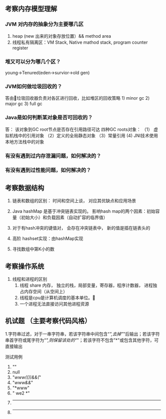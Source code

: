 ## 考察内存模型理解
### JVM 对内存的抽象分为主要哪几区
1. heap (new 出来的对象存放位置）&& method area
2. 线程私有隔离区：VM Stack, Native mathod stack, program counter register

### 堆又可以分为哪几个区？
young->Tenured(eden->survior->old gen)

### JVM如何做垃圾回收的？

答由垃圾回收器负责对各区进行回收，比如堆区的回收策略
	1) minor gc
	2) major gc
	3) full gc 

### Java是如何判断某对象是否可回收的？ 
答： 该对象到GC root节点是否存在引用路径可达
四种GC roots对象： （1） 虚拟机栈中的引用对象 （2）定义的全局静态对象 （3）常量引用 (4) JNI技术使用本地方法栈中的对象

### 有没有遇到过内存泄漏问题，如何解决的？

### 有没有遇到过性能问题，如何解决的？


## 考察数据结构

1. 链表和数组的区别： 时间和空间上谈， 对应其优缺点和应用场景

2. Java hashMap 是基于冲突链表实现的。 影响hash map的两个因素：初始容量（初始大小）和负载因素（自动扩容的临界值）  

3. 对于有hash冲突的键值对， 会存在冲突链表中， 新的值是插在链表头的

4. 高阶 hashset实现：由hashMap实现

5. 寻找数组中第K小的数


## 考察操作系统

1. 线程和进程的区别
    1. 线程 share 内存， 独立的栈，局部变量，寄存器，程序计数器， 进程独占内存空间（从空间上）
    2. 线程是cpu是计算机调度的基本单位。
    3. 一个进程无法直接访问其他进程资源


## 机试题 （主要考察代码风格）
1.字符串过滤，对于一串字符串，若该字符串中间包含“*",去掉”*"后输出；若该字符串首字符或尾字符为“*",则保留该处的“*"；若该字符不包含”*"或包含其他字符，可直接输出


测试用例
 1. ""
 2. null
 3. "*www((***))*&&(*"
 4. "*www&&*"
 5. "*www"
 6. " we2 *"
 7. ***
 8. ****
 


